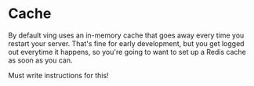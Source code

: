 # Cache

By default ving uses an in-memory cache that goes away every time you restart your server. That's fine for early development, but you get logged out everytime it happens, so you're going to want to set up a Redis cache as soon as you can.


Must write instructions for this!